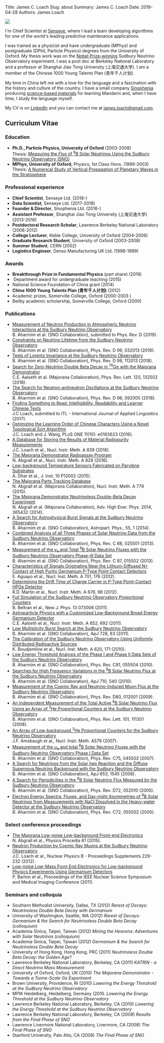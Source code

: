 Title: James C. Loach
Slug: about
Summary: James C. Loach
Date: 2019-04-28
Authors: James Loach

<img src="{static}/images/james_loach.jpg" style="margin:auto"></img>

I'm Chief Scientist at [Senseye](https://www.senseye.io), where I lead a team developing algorithms for one of the world's leading predictive maintenance applications.

I was trained as a physicist and have undergraduate (MPhys) and postgraduate (DPhil, Particle Physics) degrees from the University of Oxford. My thesis work was on the [Nobel Prize-winning](https://www.nobelprize.org/prizes/physics/2015/press-release/) Sudbury Neutrino Observatory experiment. I was a post doc at Berkeley National Laboratory and a professor at Shanghai Jiao Tong University (上海交通大学). I am a member of the Chinese 1000 Young Talents Plan (青年千人计划).

My time in China left me with a love for the language and a fascination with the history and culture of the country. I have a small company [Sinophenia](http://www.sinophenia.com) producing <a href="https://journals.plos.org/plosone/article?id=10.1371/journal.pone.0163623">science-based materials</a> for learning Mandarin and, when I have time, I study the language myself.

My CV is on [LinkedIn](http://https://www.linkedin.com/in/jamesloach/) and you can contact me at <a href="mailto:&#106;&#097;&#109;&#101;&#115;&#046;&#108;&#111;&#097;&#099;&#104;&#064;&#103;&#109;&#097;&#105;&#108;&#046;&#099;&#111;&#109;"> &#106;&#097;&#109;&#101;&#115;&#046;&#108;&#111;&#097;&#099;&#104;&#064;&#103;&#109;&#097;&#105;&#108;&#046;&#099;&#111;&#109;</a>.

<!-- ## Skills

### Software & analysis

- Regression and classification on complex data sets using machine learning techniques and traditional physics approaches
- Data analysis and modeling using the python stack <span class="text-muted">(pandas, numpy, scipy, scikit-learn, etc.)</span>
- Data visualization and production of high-quality graphics <span class="text-muted">(matplotlib, D3.js, Illustrator etc.)</span>
- Full-stack web development <span class="text-muted">(flask, pelican, bootstrap, JavaScript, etc.)</span>
- SQL and NoSQL databases <span class="text-muted">(Postgresql, CouchDB)</span>
- Full-stack Monte Carlo physics simulation

### Hardware & engineering

- Expert in ultra-low radioactivity material science
- HPGe detector gamma ray spectroscopy, including crystal instrumentation and development of custom high-performance electronics
- Cherenkov and two-phase xenon detector spectroscopy
- Micro-fabrication techniques -->

## Curriculum Vitae

### Education

- **Ph.D., Particle Physics, University of Oxford** (2003-2008) <br>Thesis: [Measuring the Flux of <sup>8</sup>B Solar Neutrinos Using the Sudbury Neutrino Observatory (SNO)](http://www.sno.phy.queensu.ca/papers/loach.pdf)
- **MPhys, University of Oxford**, Physics, 1st Class Hons. (1999-2003)
<br>Thesis: [A Numerical Study of Vertical Propagation of Planetary Waves in the Stratosphere]({static}/papers/masters.pdf)

### Professional experience

- **Chief Scientist**, Senseye Ltd. (2018-)
- **Data Scientist**, Senseye Ltd. (2017-2018)
- **Founder & Director**, Sinophenia Ltd. (2016-)
- **Assistant Professor**, Shanghai Jiao Tong University (上海交通大学) (2013-2016)
- **Postdoctoral Research Scholar**, Lawrence Berkeley National Laboratory (2008-2012)
- **College Lecturer**, Keble College, University of Oxford (2004-2006)
- **Graduate Research Student**, University of Oxford (2003-2008)
- **Summer Student**, CERN (2002)
- **Logistics Engineer**, Denso Manufacturing UK Ltd. (1998-1999)

### Awards

- **Breakthrough Prize in Fundamental Physics** (part share) (2016)
-  Department award for undergraduate teaching (2015) 
- National Science Foundation of China grant (2014) 
- **China 1000 Young Talents Plan (青年千人计划)** (2012) 
- Academic prizes, Somerville College, Oxford (2000-2003 )
- Beilby academic scholarship, Somerville College, Oxford (2000)

### Publications

- <a href="https://arxiv.org/pdf/1904.01148.pdf">Measurement of Neutron Production in Atmospheric Neutrino Interactions at the Sudbury Neutrino Observatory</a><span class=""> <br>B. Aharmim et al. (SNO Collaboration), submitted to Phys. Rev. D (2019).</span>
- <a href="https://arxiv.org/pdf/hep-ex/0310030">Constraints on Neutrino Lifetime from the Sudbury Neutrino Observatory</a><span class=""> <br>B. Aharmim et al. (SNO Collaboration), Phys. Rev. D 99, 032013 (2019).</span>
- <a href="https://arxiv.org/pdf/1811.00166.pdf">Tests of Lorentz Invariance at the Sudbury Neutrino Observatory</a><span class=""> <br>B. Aharmim et al. (SNO Collaboration), Phys. Rev. D 98, 112013 (2018).</span>
- <a href="https://arxiv.org/pdf/1710.11608.pdf">Search for Zero-Neutrino Double Beta Decay in <sup>76</sup>Ge with the Majorana Demonstrator</a><span class=""> <br>C.E. Aalseth et al. (Majorana Collaboration), Phys. Rev. Lett. 120, 132502 (2018).</span>
- <a href="https://arxiv.org/pdf/1705.00696.pdf">The Search for Neutron-antineutron Oscillations at the Sudbury Neutrino Observatory</a><span class=""> <br>B. Aharmim et al. (SNO Collaboration), Phys. Rev. D 96, 092005 (2018).</span>
- <a href="{static}/papers/readability.pdf">Finding Something to Read: Intelligibility, Readability and Learner Chinese Texts</a><span class=""> <br>J.C Loach, submitted to ITL - International Journal of Applied Linguistics (2017).</span>
- <a href="{static}/papers/characters.pdf">Optimizing the Learning Order of Chinese Characters Using a Novel Topological Sort Algorithm</a><span class=""> <br>J.C. Loach and J. Wang, PLoS ONE 11(10): e0163623 (2016).</span>
- <a href="https://arxiv.org/abs/1604.06169">A Database for Storing the Results of Material Radiopurity Measurements</a><span class=""> <br>J.C. Loach et al., Nucl. Instr. Meth. A 839 (2016).</span>
- <a href="https://arxiv.org/abs/1601.03779">The Majorana Demonstrator Radioassay Program</a><span class=""> <br>N. Abgrall et al., Nucl. Instr. Meth. A 828 (2016).</span>
- <a href="https://iopscience.iop.org/article/10.1088/1748-0221/10/12/P12002">Low-background Temperature Sensors Fabricated on Parylene Substrates</a><span class=""> <br>A. Dhar et al., J. Inst. 10 P12002 (2015).</span>
- <a href="http://arxiv.org/abs/1502.01748">The Majorana Parts Tracking Database</a><span class=""> <br>N. Abgrall et al. (Majorana Collaboration), Nucl. Instr. Meth. A 779 (2015).</span>
- <a href="www.hindawi.com/journals/ahep/2014/365432/">The Majorana Demonstrator Neutrinoless Double-Beta Decay Experiment</a><span class=""> <br>N. Abgrall et al. (Majorana Collaboration), Adv. High Ener. Phys. 2014, 365432 (2014).</span>
- <a href="https://arxiv.org/abs/1309.0910">A Search for Astrophysical Burst Signals at the Sudbury Neutrino Observatory</a><span class=""> <br>B. Aharmim et al. (SNO Collaboration), Astropart. Phys., 55, 1 (2014).</span>
- <a href="https://arxiv.org/abs/1109.0763">Combined Analysis of all Three Phases of Solar Neutrino Data from the Sudbury Neutrino Observatory</a><span class=""> <br>B. Aharmim et al. (SNO Collaboration), Phys. Rev. C 88, 025501 (2013).</span>
- <a href="https://arxiv.org/abs/1107.2901">Measurement of the v<sub>e</sub> and Total <sup>8</sup>B Solar Neutrino Fluxes with the Sudbury Neutrino Observatory Phase-III Data Set</a><span class=""> <br>B. Aharmim et al. (SNO Collaboration), Phys. Rev. C 87, 015502 (2013).</span>
- <a href="https://arxiv.org/abs/1207.6716">Characteristics of Signals Originating Near the Lithium-Diffused N+ Contact of High Purity Germanium P-Type Point Contact Detectors</a><span class=""> <br>E. Aguayo et al., Nucl. Inst. Meth. A 701, 176 (2012).</span>
- <a href="https://arxiv.org/abs/1110.0131">Determining the Drift Time of Charge Carrier in P-Type Point-Contact HPGe Detector</a><span class=""> <br>R.D. Martin et al., Nucl. Instr. Meth. A 678, 98 (2012).</span>
- <a href="https://arxiv.org/abs/1104.2573">Full Simulation of the Sudbury Neutrino Observatory Proportional Counters</a><span class=""> <br>B. Beltran et al., New J. Phys. 13 073006 (2011).</span>
- <a href="http://arxiv.org/abs/1007.3231">Astroparticle Physics with a Customized Low-Background Broad Energy Germanium Detector</a><span class=""> <br>C.E. Aalseth et al., Nucl. Instr. Meth. A 652, 692 (2011).</span>
- <a href="https://arxiv.org/abs/1011.5436">Low Multiplicity Burst Search at the Sudbury Neutrino Observatory</a><span class=""> <br>B. Aharmim et al. (SNO Collaboration), ApJ 728, 83 (2011).</span>
- <a href="https://arxiv.org/abs/0912.2991">The Calibration of the Sudbury Neutrino Observatory Using Uniformly Distributed Radioactive Sources</a><span class=""> <br>K. Boudjemline et al., Nucl. Inst. Meth. A 620, 171 (2010).</span>
- <a href="https://arxiv.org/abs/0910.2984">Low Energy Threshold Analysis of the Phase I and Phase II Data Sets of the Sudbury Neutrino Observatory</a><span class=""> <br>B. Aharmim et al. (SNO Collaboration), Phys. Rev. C81, 055504 (2010).</span>
- <a href="https://arxiv.org/abs/0910.2433">Searches for High Frequency Variations in the <sup>8</sup>B Solar Neutrino Flux at the Sudbury Neutrino Observatory</a><span class=""> <br>B. Aharmim et al. (SNO Collaboration), ApJ 710, 540 (2010).</span>
- <a href="https://arxiv.org/abs/0902.2776">Measurement of the Cosmic Ray and Neutrino-Induced Muon Flux at the Sudbury Neutrino Observatory</a><span class=""> <br>B. Aharmim et al. (SNO Collaboration), Phys. Rev. D80, 012001 (2009).</span>
- <a href="https://arxiv.org/abs/0806.0989">An Independent Measurement of the Total Active <sup>8</sup>B Solar Neutrino Flux Using an Array of <sup>3</sup>He Proportional Counters at the Sudbury Neutrino Observatory</a><span class=""> <br>B. Aharmim et al. (SNO Collaboration), Phys. Rev. Lett. 101, 111301 (2008).</span>
- <a href="https://arxiv.org/abs/0705.3665">An Array of Low-background <sup>3</sup>He Proportional Counters for the Sudbury Neutrino Observatory</a><span class=""> <br>J.F. Amsbaugh et al., Nucl. Instr. Meth. A579 (2007).</span>
- <a href="https://arxiv.org/abs/nucl-ex/0610020">Measurement of the υ<sub>e</sub> and total <sup>8</sup>B Solar Neutrino Fluxes with the Sudbury Neutrino Observatory Phase I Data Set</a><span class=""> <br>B. Aharmim et al. (SNO Collaboration), Phys. Rev. C75, 045502 (2007).</span>
- <a href="https://arxiv.org/abs/hep-ex/0607010">A Search for Neutrinos from the Solar hep Reaction and the Diffuse Supernova Neutrino Background with the Sudbury Neutrino Observatory</a><span class=""> <br>B. Aharmim et al. (SNO Collaboration), ApJ 653, 1545 (2006).</span>
- <a href="https://arxiv.org/abs/hep-ex/0507079">A Search for Periodicities in the <sup>8</sup>B Solar Neutrino Flux Measured by the Sudbury Neutrino Observatory</a><span class=""> <br>B. Aharmim et al. (SNO Collaboration), Phys. Rev. D72, 052010 (2005).</span>
- <a href="https://arxiv.org/pdf/nucl-ex/0502021.pdf">Electron Energy Spectra, Fluxes, and Day-night Asymmetries of <sup>8</sup>B Solar Neutrinos from Measurements with NaCl Dissolved in the Heavy-water Detector at the Sudbury Neutrino Observatory</a><span class=""> <br>B. Aharmim et al. (SNO Collaboration), Phys. Rev. C72, 055502 (2005).</span>

### Select conference proceedings

- <a href="http://www.sciencedirect.com/science/article/pii/S1875389214006798">The Majorana Low-noise Low-background Front-end Electronics</a><span class=""> <br>N. Abgrall et al., Physics Procedia 61 (2015).</span> 
- <a href="http://www.sciencedirect.com/science/article/pii/S0920563212004100">Neutron Production by Cosmic Ray Muons at the Sudbury Neutrino Observatory</a><span class=""> <br>J.C. Loach et al., Nuclear Physics B - Proceedings Supplements 229-232 (2012).</span>
- <a href="http://ieeexplore.ieee.org/document/6154397/">Low-noise Low-Mass Front End Electronics for Low-background Physics Experiments Using Germanium Detectors</a><span class=""> <br>P. Barton et al., Proceedings of the IEEE Nuclear Science Symposium and Medical Imaging Conference (2011).</span>

### Seminars and colloquia

- Southern Methodist University, Dallas, TX (2012) _Rarest of Decays: Neutrinoless Double Beta Decay with Germanium_    
- University of Washington, Seattle, WA (2012) _Rarest of Decays: Germanium & the Search for Neutrinoless Double Beta Decay_ (colloquium)
- Academia Sinica, Taipei, Taiwan (2012) _Mining the Heavens: Adventures with Solar Neutrinos_ (colloquium)    
- Academia Sinica, Taipei, Taiwan (2012) _Germanium & the Search for Neutrinoless Double Beta Decay_  
- University of Hong Kong, Hong Kong, PRC (2011) _Neutrinoless Double Beta Decay: the Golden Age?_     
- Lawrence Berkeley National Laboratory, Berkeley, CA (2011) _KATRIN - a Direct Neutrino Mass Measurement_
- University of Oxford, Oxford, UK (2010) _The Majorana Demonstrator - Towards a Tonne-Scale Ge Experiment_   
- Brown University, Providence, RI (2010) _Lowering the Energy Threshold at the Sudbury Neutrino Observatory_     
- MPIK Heidelberg, Heidelberg, Germany (2010. _Lowering the Energy Threshold at the Sudbury Neutrino Observatory_    
- Lawrence Berkeley National Laboratory, Berkeley, CA (2010) _Lowering the Energy Threshold at the Sudbury Neutrino Observatory_
- Lawrence Berkeley National Laboratory, Berkeley, CA (2008) _Results from the Final Phase of SNO_     
- Lawrence Livermore National Laboratory, Livermore, CA (2008) _The Final Phase of SNO_
- Stanford University, Palo Alto, CA (2008) _The Final Phase of SNO_

<br>
